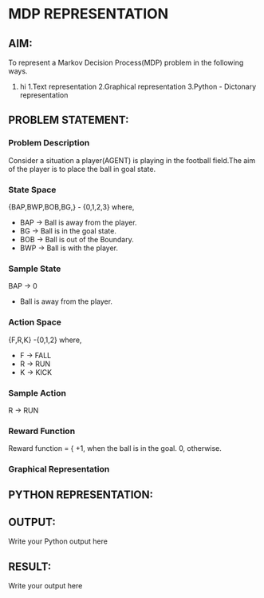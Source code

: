 # MDP REPRESENTATION

## AIM:
To represent a Markov Decision Process(MDP) problem in the following ways.
1. hi
1.Text representation 
2.Graphical representation
3.Python - Dictonary representation

## PROBLEM STATEMENT:

### Problem Description
Consider a situation a player(AGENT) is  playing in the football field.The aim of the player is to place the ball in goal state.

### State Space
{BAP,BWP,BOB,BG,} - {0,1,2,3}
 where, 
* BAP -> Ball is away from the player.
*  BG -> Ball is in the goal state.
*  BOB -> Ball is out of the Boundary.
* BWP -> Ball is with the player.

### Sample State
 BAP -> 0
*  Ball is away from the player.

### Action Space
{F,R,K} -{0,1,2}
where, 
  * F -> FALL
  * R -> RUN
  * K -> KICK

### Sample Action
R -> RUN

### Reward Function
Reward function = { +1, when the ball is in the goal.
                    0, otherwise.

### Graphical Representation



## PYTHON REPRESENTATION:


## OUTPUT:
Write your Python output here

## RESULT:
Write your output here

